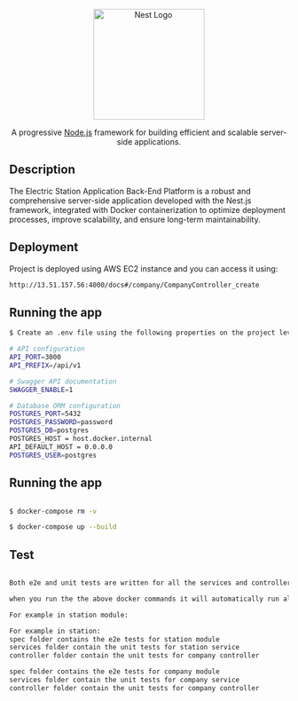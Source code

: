 <p align="center">
  <a href="http://nestjs.com/" target="blank"><img src="https://nestjs.com/img/logo-small.svg" width="200" alt="Nest Logo" /></a>
</p>

[circleci-image]: https://img.shields.io/circleci/build/github/nestjs/nest/master?token=abc123def456
[circleci-url]: https://circleci.com/gh/nestjs/nest

  <p align="center">A progressive <a href="http://nodejs.org" target="_blank">Node.js</a> framework for building efficient and scalable server-side applications.</p>
    <p align="center">
</p>
  <!--[![Backers on Open Collective](https://opencollective.com/nest/backers/badge.svg)](https://opencollective.com/nest#backer)
  [![Sponsors on Open Collective](https://opencollective.com/nest/sponsors/badge.svg)](https://opencollective.com/nest#sponsor)-->

## Description

The Electric Station Application Back-End Platform is a robust and comprehensive server-side application developed with the Nest.js framework, integrated with Docker containerization to optimize deployment processes, improve scalability, and ensure long-term maintainability.

## Deployment

Project is deployed using AWS EC2 instance and you can access it using:

```bash
http://13.51.157.56:4000/docs#/company/CompanyController_create

```

## Running the app

```bash
$ Create an .env file using the following properties on the project level with following properties:

# API configuration
API_PORT=3000
API_PREFIX=/api/v1

# Swagger API documentation
SWAGGER_ENABLE=1

# Database ORM configuration
POSTGRES_PORT=5432
POSTGRES_PASSWORD=password
POSTGRES_DB=postgres
POSTGRES_HOST = host.docker.internal
API_DEFAULT_HOST = 0.0.0.0
POSTGRES_USER=postgres
```

## Running the app

```bash

$ docker-compose rm -v

$ docker-compose up --build

```

## Test

```bash

Both e2e and unit tests are written for all the services and controllers used in the project.

when you run the the above docker commands it will automatically run all the test cases.

For example in station module:

For example in station:
spec folder contains the e2e tests for station module
services folder contain the unit tests for station service
controller folder contain the unit tests for company controller

spec folder contains the e2e tests for company module
services folder contain the unit tests for company service
controller folder contain the unit tests for company controller
```
